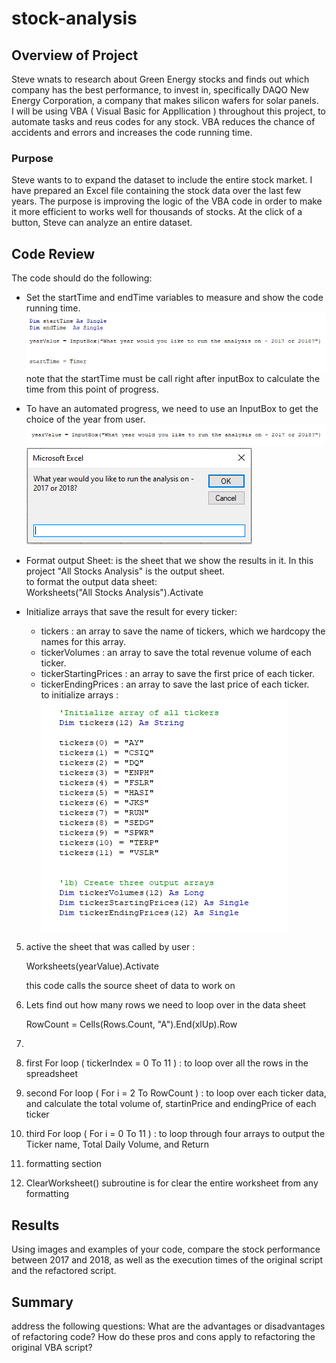 # stock-analysis

## Overview of Project
Steve wnats to research about Green Energy stocks and finds out which company has the best performance, to invest in, specifically DAQO New Energy Corporation, a company that makes silicon wafers for solar panels.<br/>
I will be using VBA ( Visual Basic for Appllication ) throughout this project, to automate tasks and reus codes for any stock. VBA reduces the chance of accidents and errors and increases the code running time.<br/>

### Purpose
Steve wants to to expand the dataset to include the entire stock market. I have prepared an Excel file containing the stock data over the last few years. The purpose is improving the logic of the VBA code in order to make it more efficient to works well for thousands of stocks. At the click of a button, Steve can analyze an entire dataset.<br/>


## Code Review
The code should do the following:
- Set the startTime and endTime variables to measure and show the code running time.
    ![times.png](/resources/times.png)<br/>
    note that the startTime must be call right after inputBox to calculate the time from this point of progress. <br/>

- To have an automated progress, we need to use an InputBox to get the choice of the year from user. <br/>
![inputBox.png](/resources/inputBox.png)<br/>
![msgBox.png](/resources/msgBox.png)<br/>

- Format output Sheet: is the sheet that we show the results in it. In this project "All Stocks Analysis" is the output sheet.<br/>
    to format the output data sheet: <br/>
    Worksheets("All Stocks Analysis").Activate <br/>
       
- Initialize arrays that save the result for every ticker: 
   - tickers : an array to save the name of tickers, which we hardcopy the names for this array.
   - tickerVolumes : an array to save the total revenue volume of each ticker.
   - tickerStartingPrices : an array to save the first price of each ticker.
   - tickerEndingPrices : an array to save the last price of each ticker.<br/>
    to initialize arrays : <br/>
    ![arrays.png](/resources/arrays.png) <br/>

5. active the sheet that was called by user : 
    
    Worksheets(yearValue).Activate <br/>
    
    this code calls the source sheet of data to work on <br/>
    
6. Lets find out how many rows we need to loop over in the data sheet
    
    RowCount = Cells(Rows.Count, "A").End(xlUp).Row

7. 
    


8. first For loop ( tickerIndex = 0 To 11 )  : to loop over all the rows in the spreadsheet
9. second For loop ( For i = 2 To RowCount ) : to loop over each ticker data, and calculate the total volume of, startinPrice and endingPrice of each ticker
10. third For loop ( For i = 0 To 11 ) : to loop through four arrays to output the Ticker name, Total Daily Volume, and Return
11. formatting section 
12. ClearWorksheet() subroutine is for clear the entire worksheet from any formatting 


## Results
Using images and examples of your code, compare the stock performance between 2017 and 2018, as well as the execution times of the original script and the refactored script.

## Summary
address the following questions:
  What are the advantages or disadvantages of refactoring code?
  How do these pros and cons apply to refactoring the original VBA script?
